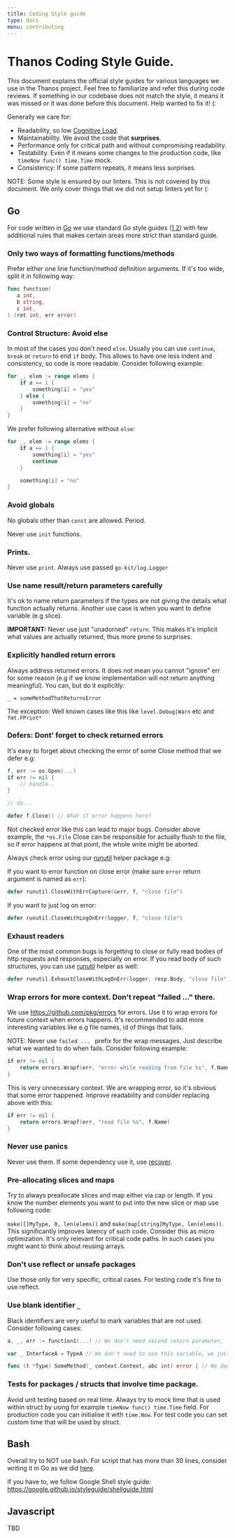 ```yaml
---
title: Coding Style guide
type: docs
menu: contributing
---
```


# Thanos Coding Style Guide.

This document explains the official style guides for various languages we use in the Thanos project.
Feel free to familiarize and refer this during code reviews. If something in our codebase does not match the style, it means it
was missed or it was done before this document. Help wanted to fix it! (:

Generally we care for:

* Readability, so low [Cognitive Load](https://www.dabapps.com/blog/cognitive-load-programming/).
* Maintainability. We avoid the code that **surprises**.
* Performance only for critical path and without compromising readability.
* Testability. Even if it means some changes to the production code, like `timeNow func() time.Time` mock.
* Consistency: If some pattern repeats, it means less surprises.

NOTE: Some style is ensured by our linters. This is not covered by this document. We only cover things that we did not setup linters yet for (:

## Go

For code written in [Go](https://golang.org/) we use standard Go style guides ([1](https://golang.org/doc/effective_go.html),[2](https://github.com/golang/go/wiki/CodeReviewComments)) with few additional rules that
makes certain areas more strict than standard guide.

### Only two ways of formatting functions/methods

Prefer either one line function/method definition arguments. If it's too wide, split it in following way:

```go
func function(
   a int,
   b string,
   c int,
) (ret int, err error)
```

### Control Structure: Avoid else

In most of the cases you don't need `else`. Usually you can use `continue`, `break` or `return` to end `if` body.
This allows to have one less indent and consistency, so code is more readable. Consider following example:

```go
for _, elem := range elems {
    if a == 1 {
        something[i] = "yes"
    } else {
    	something[i] = "no"
    }
}

```

We prefer following alternative without `else`:

```go
for _, elem := range elems {
    if a == 1 {
        something[i] = "yes"
        continue
    }

    something[i] = "no"
}

```

### Avoid globals

No globals other than `const` are allowed. Period.

Never use `init` functions.

### Prints.

Never use `print`. Always use passed `go-kit/log.Logger`

### Use name result/return parameters carefully

It's ok to name return parameters if the types are not giving the details what function actually returns. Another use case
is when you want to define variable (e.g slice).

**IMPORTANT:** Never use just "unadorned" `return`. This makes it's implicit what values are actually returned, thus more prone
to surprises.

### Explicitly handled return errors

Always address returned errors. It does not mean you cannot "ignore" err for some reason (e.g if we know implementation
will not return anything meaningful). You can, but do it explicitly:

`_ = someMethodThatReturnsError`

The exception: Well known cases like this like `level.Debug|Warn` etc and `fmt.FPrint*`

### Defers: Dont' forget to check returned errors

It's easy to forget about checking the error of some Close method that we defer e.g:

```go
f, err := os.Open(...)
if err != nil {
    // handle..
}

// do...

defer f.Close() // What if error happens here?

```

Not checked error like this can lead to major bugs. Consider above example, the `*os.File` Close can be responsible
for actually flush to the file, so if error happens at that point, the whole write might be aborted.

Always check error using our [runutil](https://pkg.go.dev/github.com/thanos-io/thanos@v0.11.0/pkg/runutil?tab=doc) helper package e.g:

If you want to error function on close error (make sure `error` return argument is named as `err`):

```go
defer runutil.CloseWithErrCapture(&err, f, "close file")
```

If you want to just log on error:

```go
defer runutil.CloseWithLogOnErr(logger, f, "close file")
```

### Exhaust readers

One of the most common bugs is forgetting to close or fully read bodies of http requests and responses, especially on
error. If you read body of such structures, you can use [runutil](https://pkg.go.dev/github.com/thanos-io/thanos@v0.11.0/pkg/runutil?tab=doc)
helper as well:

```go
defer runutil.ExhaustCloseWithLogOnErr(logger, resp.Body, "close file")
```

### Wrap errors for more context. Don't repeat "failed ..." there.

We use https://github.com/pkg/errors for errors. Use it to wrap errors for future context when errors happens. It's recommended
to add more interesting variables like e.g file names, id of things that fails.

NOTE: Never use `failed ... ` prefix for the wrap messages. Just describe what we wanted to do when fails. Consider following example:

```go
if err != nil {
    return errors.Wrapf(err, "error while reading from file %s", f.Name)
}
```

This is very unnecessary context. We are wrapping error, so it's obvious that some error happened. Improve readability and consider
replacing above with this:

```go
if err != nil {
    return errors.Wrapf(err, "read file %s", f.Name)
}
```

### Never use panics

Never use them. If some dependency use it, use [recover](https://golang.org/doc/effective_go.html#recover).

### Pre-allocating slices and maps

Try to always preallocate slices and map either via cap or length. If you know the number elements you want to put into the
new slice or map use following code:

`make([]MyType, 0, len(elems))` and `make(map[string]MyType, len(elems))`. This significantly improves latency of such code.
Consider this as micro optimization. It's only relevant for critical code paths. In such cases you might want to think about
reusing arrays.

### Don't use reflect or unsafe packages

Use those only for very specific, critical cases.
For testing code it's fine to use reflect.

### Use blank identifier `_`

Black identifiers are very useful to mark variables that are not used. Consider following cases:

```go
a, _, err := function1(...) // We don't need second return parameter, let's use blank instead.
```

```go
var _ InterfaceA = TypeA // We don't need to use this variable, we just want to make sure TypeA implements InterfaceA.
```

```go
func (t *Type) SomeMethod(_ context.Context, abc int) error { // We don't use context argument, let's use blank identifier to make it clear.
```

### Tests for packages / structs that involve time package.

Avoid unit testing based on real time. Always try to mock time that is used within struct by using for example `timeNow func() time.Time` field.
For production code you can initialise it with `time.Now`. For test code you can set custom time that will be used by struct.

## Bash

Overall try to NOT use bash. For script that has more than 30 lines, consider writing it in Go as we did [here](https://github.com/thanos-io/thanos/blob/55cb8ca38b3539381dc6a781e637df15c694e50a/scripts/copyright/copyright.go).

If you have to, we follow Google Shell style guide: https://google.github.io/styleguide/shellguide.html

## Javascript

TBD

